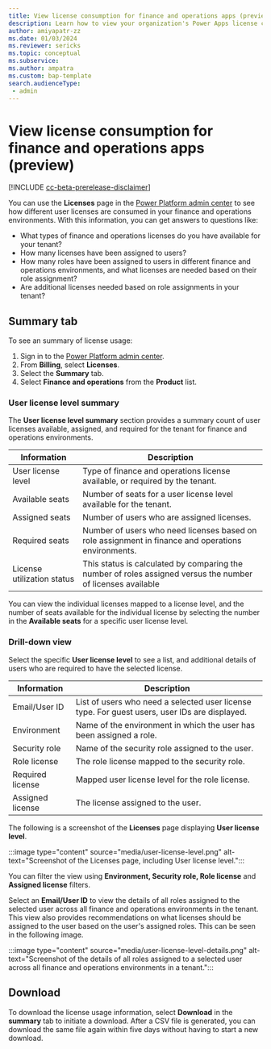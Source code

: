 ```yaml
---
title: View license consumption for finance and operations apps (preview)
description: Learn how to view your organization's Power Apps license consumption for finance and operations apps. 
author: amiyapatr-zz
ms.date: 01/03/2024
ms.reviewer: sericks
ms.topic: conceptual
ms.subservice:
ms.author: ampatra
ms.custom: bap-template
search.audienceType: 
 - admin
---
```


# View license consumption for finance and operations apps (preview)

<!-- fwlink: https://go.microsoft.com/fwlink/?linkid=2206011 -->

[!INCLUDE [cc-beta-prerelease-disclaimer](../includes/cc-beta-prerelease-disclaimer.md)]

You can use the **Licenses** page in the [Power Platform admin center](https://admin.powerplatform.microsoft.com/) to see how different user licenses are consumed in your finance and operations environments. With this information, you can get answers to questions like:

- What types of finance and operations licenses do you have available for your tenant?
- How many licenses have been assigned to users?
- How many roles have been assigned to users in different finance and operations environments, and what licenses are needed based on their role assignment?
- Are additional licenses needed based on role assignments in your tenant?


## Summary tab

To see an summary of license usage:

1. Sign in to the [Power Platform admin center](https://admin.powerplatform.microsoft.com/).
1. From **Billing**, select **Licenses**.
1. Select the **Summary** tab.
1. Select **Finance and operations** from the **Product** list.

### User license level summary

The **User license level summary** section provides a summary count of user licenses available, assigned, and required for the tenant for finance and operations environments.

| Information | Description |
| ------- | ----------- |
| User license level | Type of finance and operations license available, or required by the tenant. |
| Available seats | Number of seats for a user license level available for the tenant. |
| Assigned seats | Number of users who are assigned licenses. |
| Required seats | Number of users who need licenses based on role assignment in finance and operations environments. |
| License utilization status | This status is calculated by comparing the number of roles assigned versus the number of licenses available |

You can view the individual licenses mapped to a license level, and the number of seats available for the individual license by selecting the number in the **Available seats** for a specific user license level.

### Drill-down view

Select the specific **User license level** to see a list, and additional details of users who are required to have the selected license.

| Information | Description |
| ------- | ----------- |
| Email/User ID | List of users who need a selected user license type. For guest users, user IDs are displayed. |
| Environment | Name of the environment in which the user has been assigned a role. |
| Security role | Name of the security role assigned to the user. |
| Role license | The role license mapped to the security role. |
| Required license | Mapped user license level for the role license. |
| Assigned license | The license assigned to the user. |

The following is a screenshot of the **Licenses** page displaying **User license level**.

:::image type="content" source="media/user-license-level.png" alt-text="Screenshot of the Licenses page, including User license level.":::

You can filter the view using **Environment, Security role, Role license** and **Assigned license** filters.

Select an **Email/User ID** to view the details of all roles assigned to the selected user across all finance and operations environments in the tenant. This view also provides recommendations on what licenses should be assigned to the user based on the user's assigned roles. This can be seen in the following image.

:::image type="content" source="media/user-license-level-details.png" alt-text="Screenshot of the details of all roles assigned to a selected user across all finance and operations environments in a tenant.":::

## Download

To download the license usage information, select **Download** in the **summary** tab to initiate a download. After a CSV file is generated, you can download the same file again within five days without having to start a new download.
